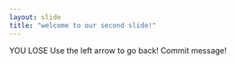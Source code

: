 ```yaml
---
layout: slide
title: "welcome to our second slide!"
---
```

YOU LOSE
Use the left arrow to go back!
Commit message!
